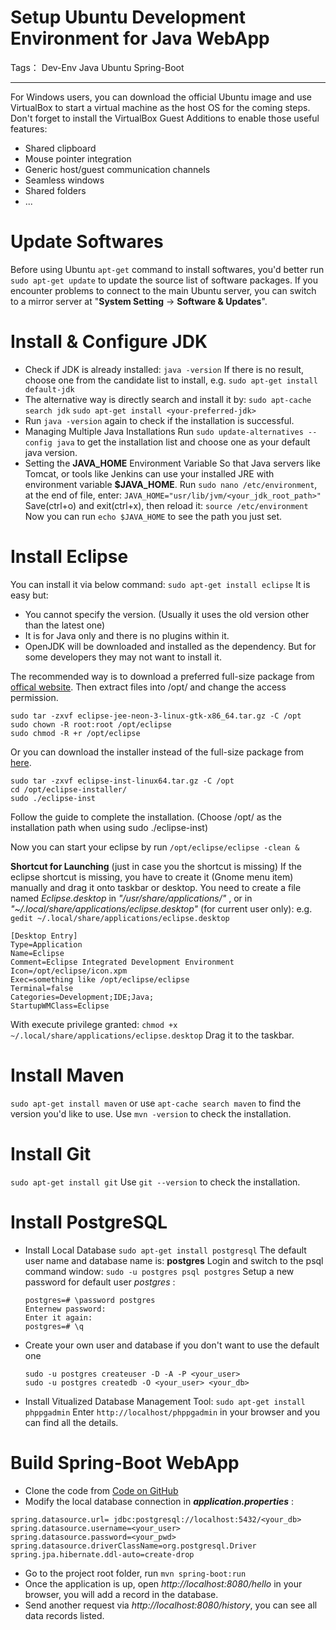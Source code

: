 ﻿Setup Ubuntu Development Environment for Java WebApp
================================================================

Tags： Dev-Env Java Ubuntu Spring-Boot

----------

For Windows users, you can download the official Ubuntu image and use VirtualBox to start a virtual machine as the host OS for the coming steps. 
Don't forget to install the VirtualBox Guest Additions to enable those useful features:

 - Shared clipboard
 - Mouse pointer integration
 - Generic host/guest communication channels
 - Seamless windows
 - Shared folders
 - ...

# **Update Softwares**
Before using Ubuntu `apt-get` command to install softwares, you'd better run `sudo apt-get update` to update the source list of software packages. 
If you encounter problems to connect to the main Ubuntu server, you can switch to a mirror server at "**System Setting** -> **Software & Updates**".

# **Install & Configure JDK**
- Check if JDK is already installed:
`java -version`
If there is no result, choose one from the candidate list to install, e.g.
`sudo apt-get install default-jdk`
- The alternative way is directly search and install it by:
`sudo apt-cache search jdk`
`sudo apt-get install <your-preferred-jdk>`
- Run `java -version` again to check if the installation is successful.
- Managing Multiple Java Installations
Run `sudo update-alternatives --config java` to get the installation list and choose one as your default java version.
- Setting the **JAVA_HOME** Environment Variable
So that Java servers like Tomcat, or tools like Jenkins can use your installed JRE with environment variable **$JAVA_HOME**.
Run `sudo nano /etc/environment`, at the end of file, enter:
`JAVA_HOME="usr/lib/jvm/<your_jdk_root_path>"`
Save(ctrl+o) and exit(ctrl+x), then reload it: `source /etc/environment`
Now you can run `echo $JAVA_HOME` to see the path you just set.

# **Install Eclipse**
You can install it via below command:
`sudo apt-get install eclipse`
It is easy but:

 - You cannot specify the version. (Usually it uses the old version other than the latest one)
 - It is for Java only and there is no plugins within it.
 - OpenJDK will be downloaded and installed as the dependency. But for some developers they may not want to install it.

The recommended way is to download a preferred full-size package from [offical website][1]. Then extract files into /opt/ and change the access permission.
```
sudo tar -zxvf eclipse-jee-neon-3-linux-gtk-x86_64.tar.gz -C /opt
sudo chown -R root:root /opt/eclipse
sudo chmod -R +r /opt/eclipse
```
Or you can download the installer instead of the full-size package from [here][2].
```
sudo tar -zxvf eclipse-inst-linux64.tar.gz -C /opt
cd /opt/eclipse-installer/
sudo ./eclipse-inst
```
Follow the guide to complete the installation. (Choose /opt/ as the installation path when using sudo ./eclipse-inst)

Now you can start your eclipse by run `/opt/eclipse/eclipse -clean &`

**Shortcut for Launching** (just in case you the shortcut is missing)
If the eclipse shortcut is missing, you have to create it (Gnome menu item) manually and drag it onto taskbar or desktop.
You need to create a file named *Eclipse.desktop* in *"/usr/share/applications/"* , or in *"~/.local/share/applications/eclipse.desktop"* (for current user only):
e.g.
`gedit ~/.local/share/applications/eclipse.desktop`
```
[Desktop Entry]
Type=Application
Name=Eclipse
Comment=Eclipse Integrated Development Environment
Icon=/opt/eclipse/icon.xpm
Exec=something like /opt/eclipse/eclipse
Terminal=false
Categories=Development;IDE;Java;
StartupWMClass=Eclipse
```
With execute privilege granted:
`chmod +x ~/.local/share/applications/eclipse.desktop`
Drag it to the taskbar.

# **Install Maven**
`sudo apt-get install maven`
or use `apt-cache search maven` to find the version you'd like to use.
Use `mvn -version` to check the installation.

# **Install Git**
`sudo apt-get install git`
Use `git --version` to check the installation.

# **Install PostgreSQL**
- Install Local Database
`sudo apt-get install postgresql`
The default user name and database name is: **postgres**
Login and switch to the psql command window:
`sudo -u postgres psql postgres`
Setup a new password for default user *postgres* :
    ```
    postgres=# \password postgres
    Enternew password:
    Enter it again:
    postgres=# \q
    ```
    
- Create your own user and database if you don't want to use the default one
    ```
    sudo -u postgres createuser -D -A -P <your_user>
    sudo -u postgres createdb -O <your_user> <your_db>
    ```

- Install Vitualized Database Management Tool:
`sudo apt-get install phppgadmin`
Enter `http://localhost/phppgadmin` in your browser and you can find all the details.

# **Build Spring-Boot WebApp**
 - Clone the code from [Code on GitHub][3]
 - Modify the local database connection in ***application.properties*** :
```
spring.datasource.url= jdbc:postgresql://localhost:5432/<your_db>
spring.datasource.username=<your_user>
spring.datasource.password=<your_pwd>
spring.datasource.driverClassName=org.postgresql.Driver
spring.jpa.hibernate.ddl-auto=create-drop
```
- Go to the project root folder, run `mvn spring-boot:run`
 - Once the application is up, open *http://localhost:8080/hello* in your browser, you will add a record in the database.
 - Send another request via *http://localhost:8080/history*, you can see all data records listed.


  [1]: http://www.eclipse.org/downloads/packages/
  [2]: https://www.eclipse.org/downloads/?
  [3]: https://github.com/hbyuan27/spring-boot-webapp-demo.git